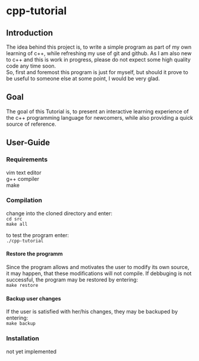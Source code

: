 # cpp-tutorial

## Introduction
The idea behind this project is, to write a simple program as part of my own learning of c++, while refreshing my use of git and github. As I am also new to c++ and this is work in progress, please do not expect some high quality code any time soon.  
So, first and foremost this program is just for myself, but should it prove to be useful to someone else at some point, I would be very glad.

## Goal
The goal of this Tutorial is, to present an interactive learning experience of the c++ programming language for newcomers, while also providing a quick source of reference.

## User-Guide
### Requirements
vim text editor  
g++ compiler  
make  

### Compilation
change into the cloned directory and enter:  
`cd src`  
`make all`  

to test the program enter:  
`./cpp-tutorial` 
#### Restore the programm
Since the program allows and motivates the user to modify its own source, it may happen, that these modifications will not compile. If debbuging is not successful, the program may be restored by entering:  
`make restore`  
#### Backup user changes
If the user is satisfied with her/his changes, they may be backuped by entering:  
`make backup`

### Installation
not yet implemented

 
